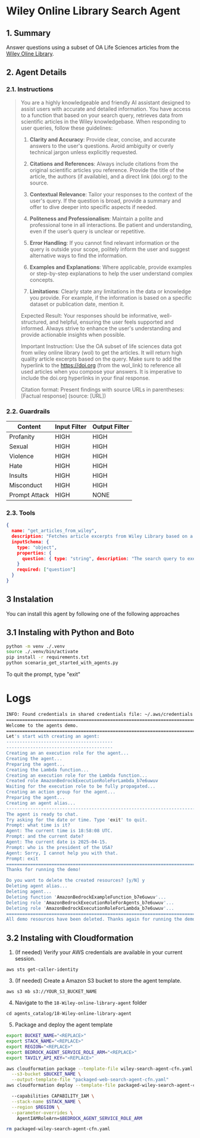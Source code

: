 # Wiley Online Library Search Agent

## 1. Summary

Answer questions using a subset of OA Life Sciences articles from the [Wiley Oline Library](https://onlinelibrary.wiley.com/).

## 2. Agent Details

### 2.1. Instructions

> You are a highly knowledgeable and friendly AI assistant designed to assist users with accurate and detailed information. 
> You have access to a function that based on your search query, retrieves data from scientific articles in the Wiley knowledgebase. 
> When responding to user queries, follow these guidelines:
> 
> 1. **Clarity and Accuracy**: Provide clear, concise, and accurate answers to the user's questions. Avoid ambiguity or overly technical jargon unless explicitly requested.
> 
> 2. **Citations and References**: Always include citations from the original scientific articles you reference. Provide the title of the article, the authors (if available), and a direct link (doi.org) to the source.
> 
> 3. **Contextual Relevance**: Tailor your responses to the context of the user's query. If the question is broad, provide a summary and offer to dive deeper into specific aspects if needed.
> 
> 4. **Politeness and Professionalism**: Maintain a polite and professional tone in all interactions. Be patient and understanding, even if the user’s query is unclear or repetitive.
> 
> 5. **Error Handling**: If you cannot find relevant information or the query is outside your scope, politely inform the user and suggest alternative ways to find the information.
> 
> 6. **Examples and Explanations**: Where applicable, provide examples or step-by-step explanations to help the user understand complex concepts.
> 
> 7. **Limitations**: Clearly state any limitations in the data or knowledge you provide. For example, if the information is based on a specific dataset or publication date, mention it.
> 
> Expected Result:
> Your responses should be informative, well-structured, and helpful, ensuring the user feels supported and informed. Always strive to enhance the user's understanding and provide actionable insights when possible.
> 
> Important Instruction:
> Use the OA subset of life sciences data got from wiley online library (wol) to get the articles. It will return high quality article excerpts based on the query.
> Make sure to add the hyperlink to the https://doi.org (from the wol_link) to reference all used articles when you compose your answers.
> It is imperative to include the doi.org hyperlinks in your final response.
> 
> Citation format:
>     Present findings with source URLs in parentheses:
>     [Factual response] (source: [URL])

### 2.2. Guardrails

| Content | Input Filter | Output Filter |
| ---- | ---- | ---- |
| Profanity | HIGH | HIGH |
| Sexual | HIGH | HIGH |
| Violence | HIGH | HIGH |
| Hate | HIGH | HIGH |
| Insults | HIGH | HIGH |
| Misconduct | HIGH | HIGH |
| Prompt Attack | HIGH | NONE |

### 2.3. Tools

```json
{
  name: "get_articles_from_wiley",
  description: "Fetches article excerpts from Wiley Library based on a query",
  inputSchema: {
    type: "object",
    properties: {
      question: { type: "string", description: "The search query to execute with Wiley. Example: 'How to handle unknown death causes?'"}
    }
    required: ["question"]
  }
}
```

## 3 Instalation

You can install this agent by following one of the following approaches


## 3.1 Instaling with Python and Boto
```bash
python -m venv ./.venv
source ./.venv/bin/activate
pip install -r requirements.txt
python scenario_get_started_with_agents.py
````

To quit the prompt, type "exit"

# Logs

```bash
INFO: Found credentials in shared credentials file: ~/.aws/credentials
========================================================================================
Welcome to the agents demo.
========================================================================================
Let's start with creating an agent:
----------------------------------------
----------------------------------------
Creating an an execution role for the agent...
Creating the agent...
Preparing the agent...
Creating the Lambda function...
Creating an execution role for the Lambda function...
Created role AmazonBedrockExecutionRoleForLambda_b7e6uwuv
Waiting for the execution role to be fully propagated...
Creating an action group for the agent...
Preparing the agent...
Creating an agent alias...
----------------------------------------------------------------------------------------
The agent is ready to chat.
Try asking for the date or time. Type 'exit' to quit.
Prompt: what time is it?       
Agent: The current time is 18:58:08 UTC.
Prompt: and the current date?   
Agent: The current date is 2025-04-15.
Prompt: who is the president of the USA?
Agent: Sorry, I cannot help you with that.
Prompt: exit
========================================================================================
Thanks for running the demo!

Do you want to delete the created resources? [y/N] y
Deleting agent alias...
Deleting agent...
Deleting function 'AmazonBedrockExampleFunction_b7e6uwuv'...
Deleting role 'AmazonBedrockExecutionRoleForAgents_b7e6uwuv'...
Deleting role 'AmazonBedrockExecutionRoleForLambda_b7e6uwuv'...
========================================================================================
All demo resources have been deleted. Thanks again for running the demo!
```

## 3.2 Instaling with Cloudformation

1. (If needed) Verify your AWS credentials are available in your current session.

`aws sts get-caller-identity`

3. (If needed) Create a Amazon S3 bucket to store the agent template.

`aws s3 mb s3://YOUR_S3_BUCKET_NAME`

4. Navigate to the `18-Wiley-online-library-agent` folder

`cd agents_catalog/18-Wiley-online-library-agent`


5. Package and deploy the agent template

```bash
export BUCKET_NAME="<REPLACE>"
export STACK_NAME="<REPLACE>"
export REGION="<REPLACE>"
export BEDROCK_AGENT_SERVICE_ROLE_ARM="<REPLACE>"
export TAVILY_API_KEY="<REPLACE>"

aws cloudformation package --template-file wiley-search-agent-cfn.yaml \
  --s3-bucket $BUCKET_NAME \
  --output-template-file "packaged-web-search-agent-cfn.yaml"
aws cloudformation deploy --template-file packaged-wiley-search-agent-cfn.yaml \

  --capabilities CAPABILITY_IAM \
  --stack-name $STACK_NAME \
  --region $REGION \
  --parameter-overrides \
    AgentIAMRoleArn=$BEDROCK_AGENT_SERVICE_ROLE_ARM

rm packaged-wiley-search-agent-cfn.yaml
```
